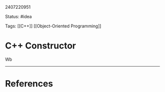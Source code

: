2407220951

Status: #idea

Tags: [[C++]] [[Object-Oriented Programming]]

# C++ Constructor
Wb



---
# References
